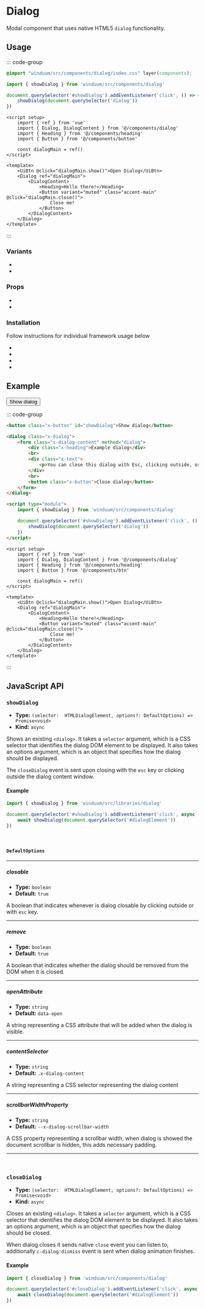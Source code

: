 # Dialog
Modal component that uses native HTML5 `dialog` functionality.

<ViewSourceGh href="https://github.com/winduum/winduum/blob/next/src/components/dialog" />

## Usage

::: code-group
```css
@import "winduum/src/components/dialog/index.css" layer(components);
```
```js
import { showDialog } from 'winduum/src/components/dialog'

document.querySelector('#showDialog').addEventListener('click', () => {
    showDialog(document.querySelector('dialog'))
})
```
```vue
<script setup>
    import { ref } from 'vue'
    import { Dialog, DialogContent } from '@/components/dialog'
    import { Heading } from '@/components/heading'
    import { Button } from '@/components/button'

    const dialogMain = ref()
</script>

<template>
    <UiBtn @click="dialogMain.show()">Open Dialog</UiBtn>
    <Dialog ref="dialogMain">
        <DialogContent>
            <Heading>Hello there!</Heading>
            <Button variant="muted" class="accent-main" @click="dialogMain.close()">
                Close me!
            </Button>
        </DialogContent>
    </Dialog>
</template>
```
:::

### Variants
* <LinkGh name="default" path="components/dialog" />
* <LinkGh name="content" path="components/dialog" />

### Props
* <LinkGh name="default" path="components/dialog/props" />
* <LinkGh name="content" path="components/dialog/props" />


### Installation
Follow instructions for individual framework usage below

* <LinkGh name="winduum" url="https://github.com/winduum/winduum/blob/next/src/components/dialog" />
* <LinkGh name="winduum-vue" url="https://github.com/winduum/winduum-vue/blob/main/src/components/dialog" />
* <LinkGh name="winduum-react" url="https://github.com/winduum/winduum-react/blob/main/src/components/dialog" />
* <LinkGh name="winduum-stimulus" url="https://github.com/winduum/winduum-stimulus/blob/main/components/dialog" />

## Example

<div class="iframe">
    <button class="x-button" id="showDialog">Show dialog</button>
</div>

<dialog class="x-dialog" id="dialogExample">
    <form class="x-dialog-content" method="dialog">
      <div class="x-heading">Example dialog</div>
      <br>
      <div class="x-text">
          <p>You can close this dialog with Esc, clicking outside, or by form submit</p>
      </div>
      <br>
      <button class="x-button">Close dialog</button>
    </form>
</dialog>

::: code-group
```html
<button class="x-button" id="showDialog">Show dialog</button>

<dialog class="x-dialog">
    <form class="x-dialog-content" method="dialog">
        <div class="x-heading">Example dialog</div>
        <br>
        <div class="x-text">
            <p>You can close this dialog with Esc, clicking outside, or by form submit</p>
        </div>
        <br>
        <button class="x-button">Close dialog</button>
    </form>
</dialog>

<script type="module">
    import { showDialog } from 'winduum/src/components/dialog'

    document.querySelector('#showDialog').addEventListener('click', () => {
        showDialog(document.querySelector('dialog'))
    })
</script>
```
```vue
<script setup>
    import { ref } from 'vue'
    import { Dialog, DialogContent } from '@/components/dialog'
    import { Heading } from '@/components/heading'
    import { Button } from '@/components/btn'

    const dialogMain = ref()
</script>

<template>
    <UiBtn @click="dialogMain.show()">Open Dialog</UiBtn>
    <Dialog ref="dialogMain">
        <DialogContent>
            <Heading>Hello there!</Heading>
            <Button variant="muted" class="accent-main" @click="dialogMain.close()">
                Close me!
            </Button>
        </DialogContent>
    </Dialog>
</template>

```
:::

## JavaScript API

### `showDialog`

* **Type:** `(selector:  HTMLDialogElement, options?: DefaultOptions) => Promise<void>`
* **Kind:** `async`

Shows an existing `<dialog>`. It takes a `selector` argument, which is a CSS selector that identifies the dialog DOM element to be displayed. It also takes an options argument, which is an object that specifies how the dialog should be displayed.

The `closeDialog` event is sent upon closing with the `esc` key or clicking outside the dialog content window.

#### Example

```js
import { showDialog } from 'winduum/src/libraries/dialog'

document.querySelector('#showDialog').addEventListener('click', async () => {
    await showDialog(document.querySelector('#dialogElement'))
})
```
<br>

#### `DefaultOptions`

---

##### closable

* **Type:** `boolean`
* **Default:** `true`

A boolean that indicates whenever is dialog closable by clicking outside or with `esc` key.

---

##### remove

* **Type:** `boolean`
* **Default:** `true`

A boolean that indicates whether the dialog should be removed from the DOM when it is closed.

---

##### openAttribute

* **Type:** `string`
* **Default:** `data-open`

A string representing a CSS attribute that will be added when the dialog is visible.

---

##### contentSelector

* **Type:** `string`
* **Default:** `.x-dialog-content`

A string representing a CSS selector representing the dialog content

---

##### scrollbarWidthProperty

* **Type:** `string`
* **Default:** `--x-dialog-scrollbar-width`

A CSS property representing a scrollbar width, when dialog is showed the document scrollbar is hidden, this adds necessary padding.

---

<br>

### `closeDialog`

* **Type:** `(selector:  HTMLDialogElement, options?: DefaultOptions) => Promise<void>`
* **Kind:** `async`

Closes an existing `<dialog>`. It takes a `selector` argument, which is a CSS selector that identifies the dialog DOM element to be displayed. It also takes an options argument, which is an object that specifies how the dialog should be closed.

When dialog closes it sends native `close` event you can listen to, additionally `c-dialog:dismiss` event is sent when dialog animation finishes. 

#### Example

```js
import { closeDialog } from 'winduum/src/components/dialog'

document.querySelector('#closeDialog').addEventListener('click', async () => {
    await closeDialog(document.querySelector('#dialogElement'))
})
```

